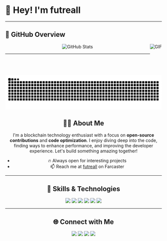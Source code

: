 # 👋 Hey! I'm futreall

---

## 🚀 GitHub Overview
<div align="center">
  <img src="https://github-readme-stats.vercel.app/api?username=futreall&show_icons=true&theme=radical" alt="GitHub Stats" height="160"/> <img align="right" alt="GIF" height="100px" src="https://media.giphy.com/media/Ah3zHH7hvsSB2/giphy.gif" />


---

  ![snake gif](https://github.com/futreall/futreall/blob/output/github-contribution-grid-snake.svg)


## 🧑‍💻 About Me
I'm a blockchain technology enthusiast with a focus on **open-source contributions** and **code optimization**. I enjoy diving deep into the code, finding ways to enhance performance, and improving the developer experience. Let's build something amazing together!

- 🔥 Always open for interesting projects
- 📫 Reach me at [futreall](https://warpcast.com/futreall) on Farcaster

---

## 💼 Skills & Technologies
<p align="center">
  <img src="https://img.shields.io/badge/Blockchain-%2307405e.svg?&style=for-the-badge&logo=blockchain&logoColor=white" />
  <img src="https://img.shields.io/badge/Solidity-%23316192.svg?&style=for-the-badge&logo=solidity&logoColor=white" />
  <img src="https://img.shields.io/badge/Python-%233776AB.svg?&style=for-the-badge&logo=python&logoColor=white" />
  <img src="https://img.shields.io/badge/JavaScript-%23F7DF1E.svg?&style=for-the-badge&logo=javascript&logoColor=black" />
  <img src="https://img.shields.io/badge/Git-%23F05032.svg?&style=for-the-badge&logo=git&logoColor=white" />
  <img src="https://img.shields.io/badge/Linux-%23FCC624.svg?&style=for-the-badge&logo=linux&logoColor=black" />
</p>

---

## 🌐 Connect with Me
<p align="center">
  <a href="https://twitter.com/futreaII"><img src="https://img.shields.io/badge/X-@futreaII-blue?style=flat&logo=twitter" /></a>
  <a href="https://warpcast.com/futreall"><img src="https://img.shields.io/badge/Farcaster-@futreall-blueviolet?style=flat" /></a>
  <a href="https://debank.com/profile/0xe5e2362ae3b317b9f61078c2f93a89a3184cc378"><img src="https://img.shields.io/badge/DeBank-Profile-ff69b4?style=flat&logo=debank" /></a>
  <a href="mailto:lola228lola228@gmail.com"><img src="https://img.shields.io/badge/Email-Contact-red?style=flat&logo=gmail" /></a>
</p>


